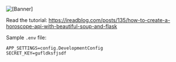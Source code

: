 ![[Banner]](https://socialify.git.ci/ashutoshkrris/Horoscope-API/image?description=1&font=Raleway&language=1&name=1&owner=1&pattern=Circuit%20Board&theme=Light)

Read the tutorial: https://ireadblog.com/posts/135/how-to-create-a-horoscope-api-with-beautiful-soup-and-flask

Sample `.env` file:

```env
APP_SETTINGS=config.DevelopmentConfig
SECRET_KEY=gufldksfjsdf
```
